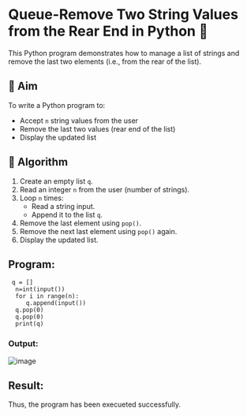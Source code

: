 # Queue-Remove Two String Values from the Rear End in Python 🧵

This Python program demonstrates how to manage a list of strings and remove the last two elements (i.e., from the rear of the list).

## 🎯 Aim

To write a Python program to:
- Accept `n` string values from the user
- Remove the last two values (rear end of the list)
- Display the updated list

## 🧠 Algorithm

1. Create an empty list `q`.
2. Read an integer `n` from the user (number of strings).
3. Loop `n` times:
   - Read a string input.
   - Append it to the list `q`.
4. Remove the last element using `pop()`.
5. Remove the next last element using `pop()` again.
6. Display the updated list.

##  Program:
```
 q = []
  n=int(input())
  for i in range(n):
     q.append(input())
  q.pop(0)
  q.pop(0)
  print(q)
```

### Output:
![image](https://github.com/user-attachments/assets/7f243ce5-8677-4ce0-9e7a-73ee6959f835)

## Result:
Thus, the program has been execueted successfully.
